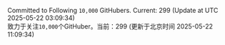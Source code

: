 Committed to Following `10,000` GitHubers. Current: <!-- FOLLOWING_COUNT -->299<!-- FOLLOWING_COUNT --> (Update at UTC <!-- LAST_UPDATED -->2025-05-22 03:09:34<!-- LAST_UPDATED -->)<br>
致力于关注`10,000`个GitHuber。当前：<!-- FOLLOWING_COUNT -->299<!-- FOLLOWING_COUNT --> (更新于北京时间 <!-- LAST_UPDATED_CST -->2025-05-22 11:09:34<!-- LAST_UPDATED_CST -->)
